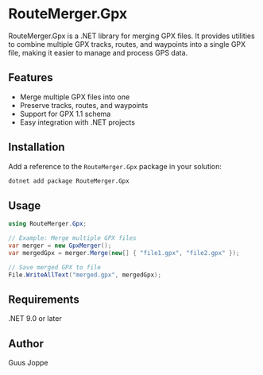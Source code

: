 # RouteMerger.Gpx

RouteMerger.Gpx is a .NET library for merging GPX files. It provides utilities to combine multiple GPX tracks, routes, and waypoints into a single GPX file, making it easier to manage and process GPS data.

## Features

- Merge multiple GPX files into one
- Preserve tracks, routes, and waypoints
- Support for GPX 1.1 schema
- Easy integration with .NET projects

## Installation

Add a reference to the `RouteMerger.Gpx` package in your solution:
```bash
dotnet add package RouteMerger.Gpx
```

## Usage

```csharp
using RouteMerger.Gpx;

// Example: Merge multiple GPX files
var merger = new GpxMerger();
var mergedGpx = merger.Merge(new[] { "file1.gpx", "file2.gpx" });

// Save merged GPX to file
File.WriteAllText("merged.gpx", mergedGpx);
```

## Requirements
.NET 9.0 or later

## Author
Guus Joppe